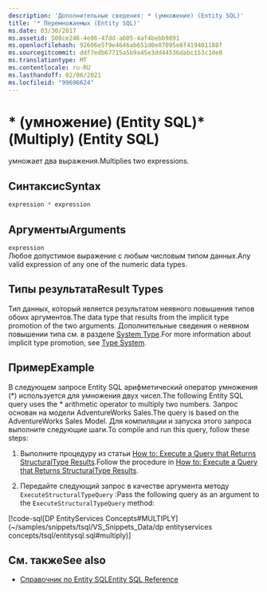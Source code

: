 ```yaml
---
description: 'Дополнительные сведения: * (умножение) (Entity SQL)'
title: '* Перемножаемых (Entity SQL)'
ms.date: 03/30/2017
ms.assetid: 508ce246-4e86-47dd-a605-4af4bebb9891
ms.openlocfilehash: 92606e5f9e4646ab651d0e07095e6f419401188f
ms.sourcegitcommit: ddf7edb67715a5b9a45e3dd44536dabc153c1de0
ms.translationtype: MT
ms.contentlocale: ru-RU
ms.lasthandoff: 02/06/2021
ms.locfileid: "99696624"
---
```

# <a name="-multiply-entity-sql"></a><span data-ttu-id="586b6-103">\* (умножение) (Entity SQL)</span><span class="sxs-lookup"><span data-stu-id="586b6-103">\* (Multiply) (Entity SQL)</span></span>

<span data-ttu-id="586b6-104">умножает два выражения.</span><span class="sxs-lookup"><span data-stu-id="586b6-104">Multiplies two expressions.</span></span>  
  
## <a name="syntax"></a><span data-ttu-id="586b6-105">Синтаксис</span><span class="sxs-lookup"><span data-stu-id="586b6-105">Syntax</span></span>  
  
```sql  
expression * expression  
```  
  
## <a name="arguments"></a><span data-ttu-id="586b6-106">Аргументы</span><span class="sxs-lookup"><span data-stu-id="586b6-106">Arguments</span></span>  

 `expression`  
 <span data-ttu-id="586b6-107">Любое допустимое выражение с любым числовым типом данных.</span><span class="sxs-lookup"><span data-stu-id="586b6-107">Any valid expression of any one of the numeric data types.</span></span>  
  
## <a name="result-types"></a><span data-ttu-id="586b6-108">Типы результата</span><span class="sxs-lookup"><span data-stu-id="586b6-108">Result Types</span></span>  

 <span data-ttu-id="586b6-109">Тип данных, который является результатом неявного повышения типов обоих аргументов.</span><span class="sxs-lookup"><span data-stu-id="586b6-109">The data type that results from the implicit type promotion of the two arguments.</span></span> <span data-ttu-id="586b6-110">Дополнительные сведения о неявном повышении типа см. в разделе [System Type](type-system-entity-sql.md).</span><span class="sxs-lookup"><span data-stu-id="586b6-110">For more information about implicit type promotion, see [Type System](type-system-entity-sql.md).</span></span>  
  
## <a name="example"></a><span data-ttu-id="586b6-111">Пример</span><span class="sxs-lookup"><span data-stu-id="586b6-111">Example</span></span>  

 <span data-ttu-id="586b6-112">В следующем запросе Entity SQL арифметический оператор умножения (\*) используется для умножения двух чисел.</span><span class="sxs-lookup"><span data-stu-id="586b6-112">The following Entity SQL query uses the \* arithmetic operator to multiply two numbers.</span></span> <span data-ttu-id="586b6-113">Запрос основан на модели AdventureWorks Sales.</span><span class="sxs-lookup"><span data-stu-id="586b6-113">The query is based on the AdventureWorks Sales Model.</span></span> <span data-ttu-id="586b6-114">Для компиляции и запуска этого запроса выполните следующие шаги.</span><span class="sxs-lookup"><span data-stu-id="586b6-114">To compile and run this query, follow these steps:</span></span>  
  
1. <span data-ttu-id="586b6-115">Выполните процедуру из статьи [How to: Execute a Query that Returns StructuralType Results](../how-to-execute-a-query-that-returns-structuraltype-results.md).</span><span class="sxs-lookup"><span data-stu-id="586b6-115">Follow the procedure in [How to: Execute a Query that Returns StructuralType Results](../how-to-execute-a-query-that-returns-structuraltype-results.md).</span></span>  
  
2. <span data-ttu-id="586b6-116">Передайте следующий запрос в качестве аргумента методу `ExecuteStructuralTypeQuery` :</span><span class="sxs-lookup"><span data-stu-id="586b6-116">Pass the following query as an argument to the `ExecuteStructuralTypeQuery` method:</span></span>  
  
 [!code-sql[DP EntityServices Concepts#MULTIPLY](~/samples/snippets/tsql/VS_Snippets_Data/dp entityservices concepts/tsql/entitysql.sql#multiply)]  
  
## <a name="see-also"></a><span data-ttu-id="586b6-117">См. также</span><span class="sxs-lookup"><span data-stu-id="586b6-117">See also</span></span>

- [<span data-ttu-id="586b6-118">Справочник по Entity SQL</span><span class="sxs-lookup"><span data-stu-id="586b6-118">Entity SQL Reference</span></span>](entity-sql-reference.md)
